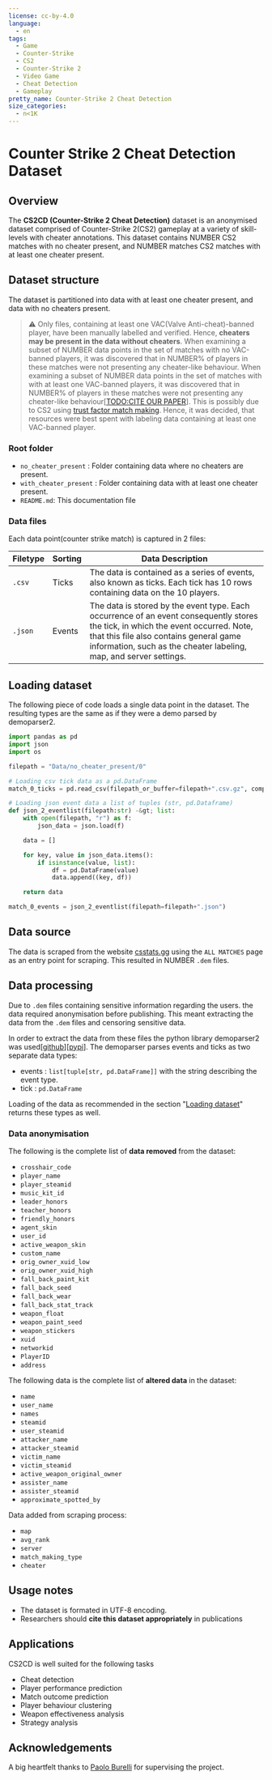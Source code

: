 ```yaml
---
license: cc-by-4.0
language:
  - en
tags:
  - Game
  - Counter-Strike
  - CS2
  - Counter-Strike 2
  - Video Game
  - Cheat Detection
  - Gameplay
pretty_name: Counter-Strike 2 Cheat Detection
size_categories:
  - n<1K
---
```


# Counter Strike 2 Cheat Detection Dataset

## Overview

The **CS2CD (Counter-Strike 2 Cheat Detection)** dataset is an anonymised dataset comprised of Counter-Strike 2(CS2) gameplay at a variety of skill-levels with cheater annotations. This dataset contains NUMBER CS2 matches with no cheater present, and NUMBER matches CS2 matches with at least one cheater present.

## Dataset structure

The dataset is partitioned into data with at least one cheater present, and data with no cheaters present. 

> ⚠️
> Only files, containing at least one VAC(Valve Anti-cheat)-banned player, have been manually labelled and verified. Hence, **cheaters may be present in the data without cheaters**.
> When examining a subset of NUMBER data points in the set of matches with no VAC-banned players, it was discovered that in NUMBER% of players in these matches were not presenting any cheater-like behaviour.
> When examining a subset of NUMBER data points in the set of matches with with at least one VAC-banned players, it was discovered that in NUMBER% of players in these matches were not presenting any cheater-like behaviour[[TODO:CITE OUR PAPER]()]. This is possibly due to CS2 using [trust factor match making](https://help.steampowered.com/en/faqs/view/00EF-D679-C76A-C185).
> Hence, it was decided, that resources were best spent with labeling data containing at least one VAC-banned player.

### Root folder

- `no_cheater_present` : Folder containing data where no cheaters are present.
- `with_cheater_present` : Folder containing data with at least one cheater present.
- `README.md`: This documentation file

### Data files

Each data point(counter strike match) is captured in 2 files: 

| Filetype | Sorting |Data Description |
|----------|---------| -------------|
| `.csv`   | Ticks   | The data is contained as a series of events, also known as ticks. Each tick has 10 rows containing data on the 10 players. |
| `.json`  | Events  | The data is stored by the event type. Each occurrence of an event consequently stores the tick, in which the event occurred. Note, that this file also contains general game information, such as the cheater labeling, map, and server settings. |

## Loading dataset

The following piece of code loads a single data point in the dataset. The resulting types are the same as if they were a demo parsed by demoparser2.

```python
import pandas as pd
import json
import os

filepath = "Data/no_cheater_present/0"

# Loading csv tick data as a pd.DataFrame
match_0_ticks = pd.read_csv(filepath_or_buffer=filepath+".csv.gz", compression="gzip")

# Loading json event data a list of tuples (str, pd.Dataframe)
def json_2_eventlist(filepath:str) -&gt; list:   
    with open(filepath, "r") as f:
        json_data = json.load(f)

    data = []       

    for key, value in json_data.items():
        if isinstance(value, list):
            df = pd.DataFrame(value)
            data.append((key, df))

    return data

match_0_events = json_2_eventlist(filepath=filepath+".json")
```


## Data source

The data is scraped from the website [csstats.gg](https://csstats.gg/) using the `ALL MATCHES` page as an entry point for scraping. This resulted in NUMBER `.dem` files. 

## Data processing

Due to `.dem` files containing sensitive information regarding the users. the data required anonymisation before publishing. This meant extracting the data from the `.dem` files and censoring sensitive data.

In order to extract the data from these files the python library demoparser2 was used[[github](https://github.com/LaihoE/demoparser)][[pypi](https://pypi.org/project/demoparser2/)]. The demoparser parses events and ticks as two separate data types: 

- events : `list[tuple[str, pd.DataFrame]]` with the string describing the event type.
- tick : `pd.DataFrame`

Loading of the data as recommended in the section "[Loading dataset](#loading-dataset)" returns these types as well.

### Data anonymisation

The following is the complete list of **data removed** from the dataset:

- `crosshair_code`
- `player_name`
- `player_steamid`
- `music_kit_id`
- `leader_honors`
- `teacher_honors`
- `friendly_honors`
- `agent_skin`
- `user_id`
- `active_weapon_skin`
- `custom_name`
- `orig_owner_xuid_low`
- `orig_owner_xuid_high`
- `fall_back_paint_kit`
- `fall_back_seed`
- `fall_back_wear`
- `fall_back_stat_track`
- `weapon_float`
- `weapon_paint_seed`
- `weapon_stickers`
- `xuid`
- `networkid`
- `PlayerID`
- `address`

The following data is the complete list of **altered data** in the dataset:

- `name`
- `user_name`
- `names`
- `steamid`
- `user_steamid`
- `attacker_name`
- `attacker_steamid`
- `victim_name`
- `victim_steamid`
- `active_weapon_original_owner`
- `assister_name`
- `assister_steamid`
- `approximate_spotted_by`

Data added from scraping process:
- `map`
- `avg_rank`
- `server`
- `match_making_type`
- `cheater`

## Usage notes

- The dataset is formated in UTF-8 encoding.
- Researchers should **cite this dataset appropriately** in publications

## Applications

CS2CD is well suited for the following tasks

- Cheat detection
- Player performance prediction
- Match outcome prediction
- Player behaviour clustering
- Weapon effectiveness analysis
- Strategy analysis

## Acknowledgements

A big heartfelt thanks to [Paolo Burelli](http://paoloburelli.com/) for supervising the project.